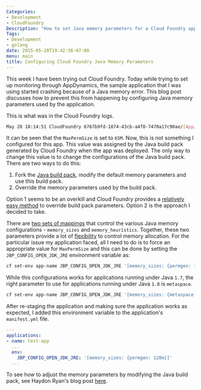 ```yaml
---
Categories:
- Development
- CloudFoundry
Description: "How to set Java memory parameters for a Cloud Foundry application."
Tags:
- Development
- golang
date: 2015-05-20T19:42:56-07:00
menu: main
title: Configuring Cloud Foundry Java Memory Parameters
---
```

This week I have been trying out Cloud Foundry. Today while trying to set up monitoring through AppDynamics, the sample application that I was using started crashing because of a Java memory error. This blog post discusses how to prevent this from happening by configuring Java memory parameters used by the application.

<!--more-->

This is what was in the Cloud Foundry logs.

```bash
May 20 18:14:51 CloudFoundry 6767b9fd-1874-43cb-a4f8-7470a17c90ae/[App/2]:  /bin/bash: line 31:    32 Killed                  ( SERVER_PORT=$PORT $PWD/.java-buildpack/open_jdk_jre/bin/java -cp $PWD/.:$PWD/.java-buildpack/spring_auto_reconfiguration/spring_auto_reconfiguration-1.4.0_RELEASE.jar -Djava.io.tmpdir=$TMPDIR -XX:OnOutOfMemoryError=$PWD/.java-buildpack/open_jdk_jre/bin/killjava.sh -Xmx499200K -Xms499200K -XX:MaxPermSize=65M -XX:PermSize=65M -Xss1M -javaagent:$PWD/.java-buildpack/app_dynamics_agent/javaagent.jar -Dappdynamics.agent.applicationName='******' -Dappdynamics.agent.tierName='******' -Dappdynamics.agent.nodeName=$(expr "$VCAP_APPLICATION" : '.*instance_id[": ]*"\([a-z0-9]\+\)".*') -Dappdynamics.agent.accountAccessKey=****** -Dappdynamics.agent.accountName=******* -Dappdynamics.controller.hostName=******.saas.appdynamics.com -Dappdynamics.controller.port=443 -Dappdynamics.controller.ssl.enabled=true org.springframework.boot.loader.JarLauncher )
```

It can be seen that the `MaxPermSize` is set to `65M`. Now, this is not something I configured for this app. This value was assigned by the Java build pack generated by Cloud Foundry when the app was deployed. The only way to change this value is to change the configurations of the Java build pack. There are two ways to do this:

1. Fork the [Java build pack](https://github.com/cloudfoundry/java-buildpack), modify the default memory parameters and use this build pack.
1. Override the memory parameters used by the build pack.

Option 1 seems to be an overkill and Cloud Foundry provides a [relatively easy method](https://github.com/cloudfoundry/java-buildpack/blob/master/README.md#configuration-and-extension) to override build pack parameters. Option 2 is the approach I decided to take.

There are [two sets of mappings](https://github.com/cloudfoundry/java-buildpack/blob/master/docs/jre-open_jdk_jre.md) that control the various Java memory configurations - `memory_sizes` and `memory_heuristics`. Together, these two parameters provide a lot of [flexibility](https://github.com/cloudfoundry/java-buildpack/blob/master/docs/jre-open_jdk_jre.md#memory-calculation) to control memory allocation. For the particular issue my application faced, all I need to do is to force an appropriate value for `MaxPermSize` and this can be done by setting the `JBP_CONFIG_OPEN_JDK_JRE` environment variable as:

```bash
cf set-env app-name JBP_CONFIG_OPEN_JDK_JRE '[memory_sizes: {permgen: 128m}]'
```

While this configurations works for applications running under Java `1.7`, the right parameter to use for applications running under Java `1.8` is `metaspace`.

```bash
cf set-env app-name JBP_CONFIG_OPEN_JDK_JRE '[memory_sizes: {metaspace: 128m}]'
```

After re-staging the application and making sure the application works as expected, I added this environment variable to the application's `manifest.yml` file.

```yaml
---
applications:
- name: test-app
  ...
  env:
    JBP_CONFIG_OPEN_JDK_JRE: '[memory_sizes: {permgen: 128m}]'
  ...
```

To see how to adjust the memory parameters by modifying the Java build pack, see Haydon Ryan's blog post [here](http://www.haydonryan.com/java-8-increasing-metaspace-size-in-cloud-foundry/).